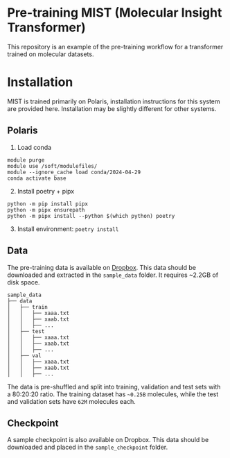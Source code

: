 # Pre-training MIST (Molecular Insight Transformer)
This repository is an example of the pre-training workflow for a transformer trained on molecular datasets.

# Installation

MIST is trained primarily on Polaris, installation instructions for this system are provided here. 
Installation may be slightly different for other systems.

## Polaris

1. Load conda
```shell
module purge
module use /soft/modulefiles/
module --ignore_cache load conda/2024-04-29
conda activate base
```

2. Install poetry + pipx
```shell
python -m pip install pipx
python -m pipx ensurepath
python -m pipx install --python $(which python) poetry
```

3. Install environment: `poetry install`

## Data

The pre-training data is available on [Dropbox](https://www.dropbox.com/scl/fo/3z1lklbper07ojtp5t4iu/AHUEJ_3j5_CRVpWmcGLW3kQ?rlkey=2818imymvf5mk5byz0c7ei1ij&dl=0).
This data should be downloaded and extracted in the `sample_data` folder. It requires ~2.2GB of disk space.

```
sample_data
├── data
│   ├── train
│   │   ├── xaaa.txt
│   │   ├── xaab.txt
│   │   ├── ...
│   ├── test
│   │   ├── xaaa.txt
│   │   ├── xaab.txt
│   │   ├── ...
│   ├── val
│   │   ├── xaaa.txt
│   │   ├── xaab.txt
│   │   ├── ...
```

The data is pre-shuffled and split into training, validation and test sets with a 80:20:20 ratio. 
The training dataset has `~0.25B` molecules, while the test and validation sets have `62M` molecules each.

## Checkpoint

A sample checkpoint is also available on Dropbox. This data should be downloaded and placed in the `sample_checkpoint` folder.